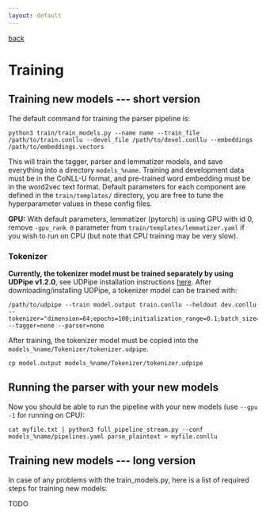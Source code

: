 ```yaml
---
layout: default
---
```


[back](index.html)

# Training

## Training new models --- short version

The default command for training the parser pipeline is:

    python3 train/train_models.py --name name --train_file /path/to/train.conllu --devel_file /path/to/devel.conllu --embeddings /path/to/embeddings.vectors

This will train the tagger, parser and lemmatizer models, and save everything into a directory `models_%name`. Training and development data must be in the CoNLL-U format, and pre-trained word embedding must be in the word2vec text format. Default parameters for each component are defined in the `train/templates/` directory, you are free to tune the hyperparameter values in these config files.

**GPU:** With default parameters, lemmatizer (pytorch) is using GPU with id 0, remove `-gpu_rank 0` parameter from `train/templates/lemmatizer.yaml` if you wish to run on CPU (but note that CPU training may be very slow).

### Tokenizer

**Currently, the tokenizer model must be trained separately by using UDPipe v1.2.0**, see UDPipe installation instructions [here](http://ufal.mff.cuni.cz/udpipe/install). After downloading/installing UDPipe, a tokenizer model can be trained with:

    /path/to/udpipe --train model.output train.conllu --heldout dev.conllu --tokenizer="dimension=64;epochs=100;initialization_range=0.1;batch_size=50;learning_rate=0.005;dropout=0.1;early_stopping=1" --tagger=none --parser=none

After training, the tokenizer model must be copied into the `models_%name/Tokenizer/tokenizer.udpipe`.

    cp model.output models_%name/Tokenizer/tokenizer.udpipe

## Running the parser with your new models

Now you should be able to run the pipeline with your new models (use `--gpu -1` for running on CPU):

    cat myfile.txt | python3 full_pipeline_stream.py --conf models_%name/pipelines.yaml parse_plaintext > myfile.conllu

## Training new models --- long version

In case of any problems with the train_models.py, here is a list of required steps for training new models:

TODO

